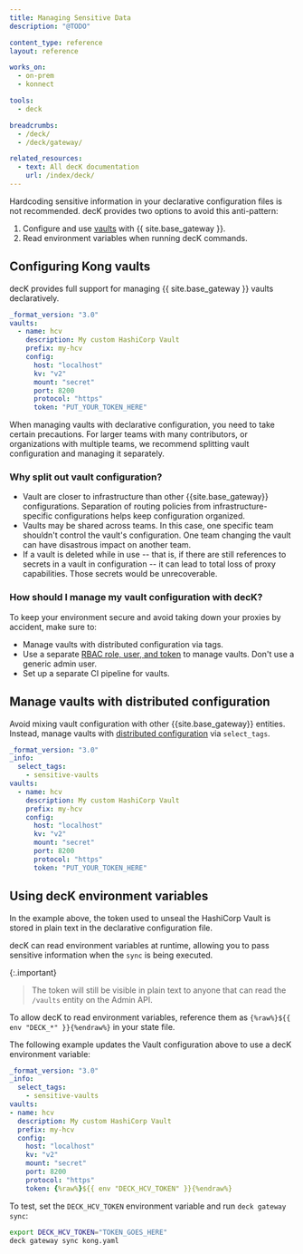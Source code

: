 ```yaml
---
title: Managing Sensitive Data
description: "@TODO"

content_type: reference
layout: reference

works_on:
  - on-prem
  - konnect

tools:
  - deck

breadcrumbs:
  - /deck/
  - /deck/gateway/

related_resources:
  - text: All decK documentation
    url: /index/deck/
---
```


Hardcoding sensitive information in your declarative configuration files is not recommended. decK provides two options to avoid this anti-pattern:

1. Configure and use [vaults](/gateway/latest/kong-enterprise/secrets-management/) with {{ site.base_gateway }}.
1. Read environment variables when running decK commands.

## Configuring Kong vaults

decK provides full support for managing {{ site.base_gateway }} vaults declaratively.

```yaml
_format_version: "3.0"
vaults:
  - name: hcv
    description: My custom HashiCorp Vault
    prefix: my-hcv
    config:
      host: "localhost"
      kv: "v2"
      mount: "secret"
      port: 8200
      protocol: "https"
      token: "PUT_YOUR_TOKEN_HERE"
```

When managing vaults with declarative configuration, you need to take certain precautions. For larger teams with many contributors, or organizations with multiple teams, we recommend splitting vault configuration and managing it separately.

### Why split out vault configuration?

- Vault are closer to infrastructure than other {{site.base_gateway}} configurations. Separation of routing policies from infrastructure-specific configurations helps keep configuration organized.
- Vaults may be shared across teams. In this case, one specific team shouldn't control the vault's configuration. One team changing the vault can have disastrous impact on another team.
- If a vault is deleted while in use -- that is, if there are still references to secrets in a vault in configuration -- it can lead to total loss of proxy capabilities. Those secrets would be unrecoverable.

### How should I manage my vault configuration with decK?

To keep your environment secure and avoid taking down your proxies by accident, make sure to:

- Manage vaults with distributed configuration via tags.
- Use a separate [RBAC role, user, and token](/deck/gateway/rbac/)
  to manage vaults. Don't use a generic admin user.
- Set up a separate CI pipeline for vaults.

## Manage vaults with distributed configuration

Avoid mixing vault configuration with other {{site.base_gateway}} entities. Instead, manage vaults with [distributed configuration](/deck/gateway/tags/#select-tags) via `select_tags`.

```yaml
_format_version: "3.0"
_info:
  select_tags:
    - sensitive-vaults
vaults:
  - name: hcv
    description: My custom HashiCorp Vault
    prefix: my-hcv
    config:
      host: "localhost"
      kv: "v2"
      mount: "secret"
      port: 8200
      protocol: "https"
      token: "PUT_YOUR_TOKEN_HERE"
```

## Using decK environment variables

In the example above, the token used to unseal the HashiCorp Vault is stored in plain text in the declarative configuration file.

decK can read environment variables at runtime, allowing you to pass sensitive information when the `sync` is being executed.

{:.important}

> The token will still be visible in plain text to anyone that can read the `/vaults` entity on the Admin API.

To allow decK to read environment variables, reference them as
`{%raw%}${{ env "DECK_*" }}{%endraw%}` in your state file.

The following example updates the Vault configuration above to use a decK environment variable:

```yaml
_format_version: "3.0"
_info:
  select_tags:
    - sensitive-vaults
vaults:
- name: hcv
  description: My custom HashiCorp Vault
  prefix: my-hcv
  config:
    host: "localhost"
    kv: "v2"
    mount: "secret"
    port: 8200
    protocol: "https"
    token: {%raw%}${{ env "DECK_HCV_TOKEN" }}{%endraw%}
```

To test, set the `DECK_HCV_TOKEN` environment variable and run `deck gateway sync`:

```bash
export DECK_HCV_TOKEN="TOKEN_GOES_HERE"
deck gateway sync kong.yaml
```
